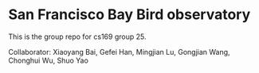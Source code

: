 # San Francisco Bay Bird observatory
This is the group repo for cs169 group 25.

Collaborator:
Xiaoyang Bai, Gefei Han, Mingjian Lu, Gongjian Wang, Chonghui Wu, Shuo Yao


